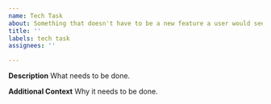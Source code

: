```yaml
---
name: Tech Task
about: Something that doesn't have to be a new feature a user would see, but improves tech quality of life e.g. refactoring code
title: ''
labels: tech task
assignees: ''

---
```


**Description**
What needs to be done.

**Additional Context**
Why it needs to be done.
